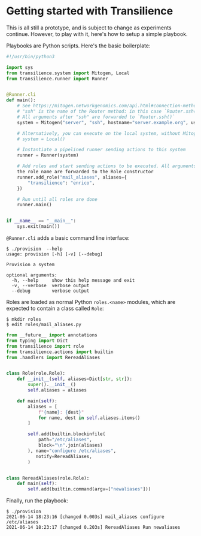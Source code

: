 # Getting started with Transilience

This is all still a prototype, and is subject to change as experiments
continue. However, to play with it, here's how to setup a simple playbook.

Playbooks are Python scripts. Here's the basic boilerplate:

```py
#!/usr/bin/python3

import sys
from transilience.system import Mitogen, Local
from transilience.runner import Runner


@Runner.cli
def main():
    # See https://mitogen.networkgenomics.com/api.html#connection-methods
    # "ssh" is the name of the Router method: in this case `Router.ssh()`
    # All arguments after "ssh" are forwarded to `Router.ssh()`
    system = Mitogen("server", "ssh", hostname="server.example.org", username="root")

    # Alternatively, you can execute on the local system, without Mitogen
    # system = Local()

    # Instantiate a pipelined runner sending actions to this system
    runner = Runner(system)

    # Add roles and start sending actions to be executed. All arguments after
    the role name are forwarded to the Role constructor
    runner.add_role("mail_aliases", aliases={
        "transilience": "enrico",
    })

    # Run until all roles are done
    runner.main()


if __name__ == "__main__":
    sys.exit(main())
```

`@Runner.cli` adds a basic command line interface:

```
$ ./provision  --help
usage: provision [-h] [-v] [--debug]

Provision a system

optional arguments:
  -h, --help     show this help message and exit
  -v, --verbose  verbose output
  --debug        verbose output
```

Roles are loaded as normal Python `roles.<name>` modules, which are expected to
contain a class called `Role`:

```
$ mkdir roles
$ edit roles/mail_aliases.py
```

```py
from __future__ import annotations
from typing import Dict
from transilience import role
from transilience.actions import builtin
from .handlers import RereadAliases


class Role(role.Role):
    def __init__(self, aliases=Dict[str, str]):
        super().__init__()
        self.aliases = aliases

    def main(self):
        aliases = [
            f"{name}: {dest}"
            for name, dest in self.aliases.items()
        ]

        self.add(builtin.blockinfile(
            path="/etc/aliases",
            block="\n".join(aliases)
        ), name="configure /etc/aliases",
           notify=RereadAliases,
        )


class RereadAliases(role.Role):
    def main(self):
        self.add(builtin.command(argv=["newaliases"]))
```

Finally, run the playbook:

```
$ ./provision
2021-06-14 18:23:16 [changed 0.003s] mail_aliases configure /etc/aliases
2021-06-14 18:23:17 [changed 0.203s] RereadAliases Run newaliases
```
